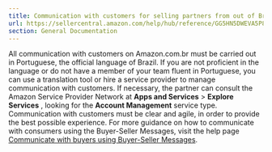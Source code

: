 ```yaml
---
title: Communication with customers for selling partners from out of Brazil
url: https://sellercentral.amazon.com/help/hub/reference/GG5HN5DWEVA5P8X7
section: General Documentation
---
```


All communication with customers on Amazon.com.br must be carried out in
Portuguese, the official language of Brazil. If you are not proficient in the
language or do not have a member of your team fluent in Portuguese, you can
use a translation tool or hire a service provider to manage communication with
customers. If necessary, the partner can consult the Amazon Service Provider
Network at **Apps and Services** > **Explore Services** , looking for the
**Account Management** service type. Communication with customers must be
clear and agile, in order to provide the best possible experience. For more
guidance on how to communicate with consumers using the Buyer-Seller Messages,
visit the help page [Communicate with buyers using Buyer-Seller
Messages](/gp/help/G200389080).

